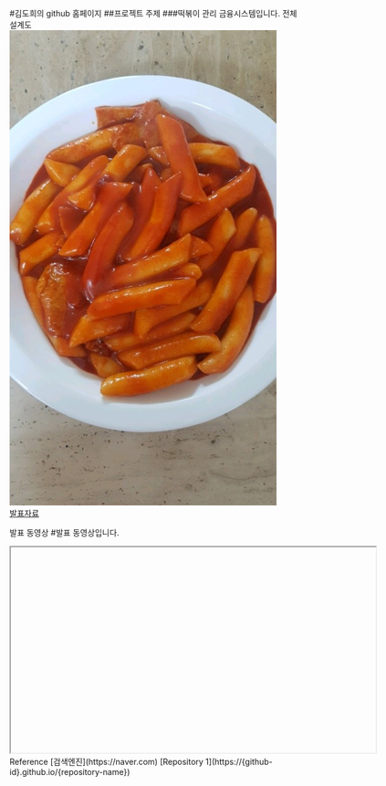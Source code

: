 #김도희의 github 홈페이지
##프로젝트 주제
###떡볶이 관리 금융시스템입니다.
전체 설계도
<img src="number1.jpg"/><br>
[발표자료](/number2.pdf)<br>

발표 동영상
#발표 동영상입니다.
<iframe id="ytplayer" type="text/html" width="640" height="360" src=""></iframe>
Reference
[검색엔진](https://naver.com)
[Repository 1](https://{github-id}.github.io/{repository-name}) 
 
